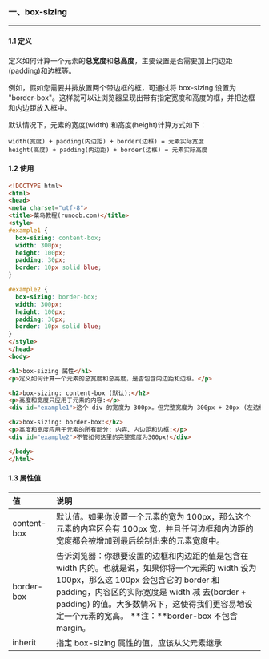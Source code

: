 ### 一、box-sizing

---

#### 1.1 定义

定义如何计算一个元素的**总宽度**和**总高度**，主要设置是否需要加上内边距(padding)和边框等。

例如，假如您需要并排放置两个带边框的框，可通过将 box-sizing 设置为 "border-box"。这样就可以让浏览器呈现出带有指定宽度和高度的框，并把边框和内边距放入框中。

默认情况下，元素的宽度(width) 和高度(height)计算方式如下：

```
width(宽度) + padding(内边距) + border(边框) = 元素实际宽度
height(高度) + padding(内边距) + border(边框) = 元素实际高度
```

#### 1.2 使用

```html
<!DOCTYPE html>
<html>
<head>
<meta charset="utf-8"> 
<title>菜鸟教程(runoob.com)</title>
<style> 
#example1 {
  box-sizing: content-box;  
  width: 300px;
  height: 100px;
  padding: 30px;  
  border: 10px solid blue;
}

#example2 {
  box-sizing: border-box;
  width: 300px;
  height: 100px;
  padding: 30px;  
  border: 10px solid blue;
}
</style>
</head>
<body>

<h1>box-sizing 属性</h1>
<p>定义如何计算一个元素的总宽度和总高度，是否包含内边距和边框。</p>

<h2>box-sizing: content-box (默认):</h2>
<p>高度和宽度只应用于元素的内容:</p>
<div id="example1">这个 div 的宽度为 300px。但完整宽度为 300px + 20px (左边框和右边框) + 60px (左边距和右边距) = 380px!</div>

<h2>box-sizing: border-box:</h2>
<p>高度和宽度应用于元素的所有部分: 内容、内边距和边框:</p>
<div id="example2">不管如何这里的完整宽度为300px!</div>

</body>
</html>
```

#### 1.3 属性值

| 值          | 说明                                                         |
| :---------- | :----------------------------------------------------------- |
| content-box | 默认值。如果你设置一个元素的宽为 100px，那么这个元素的内容区会有 100px 宽，并且任何边框和内边距的宽度都会被增加到最后绘制出来的元素宽度中。 |
| border-box  | 告诉浏览器：你想要设置的边框和内边距的值是包含在 width 内的。也就是说，如果你将一个元素的 width 设为 100px，那么这 100px 会包含它的 border 和 padding，内容区的实际宽度是 width 减 去(border + padding) 的值。大多数情况下，这使得我们更容易地设定一个元素的宽高。 **注：**border-box 不包含 margin。 |
| inherit     | 指定 box-sizing 属性的值，应该从父元素继承                   |